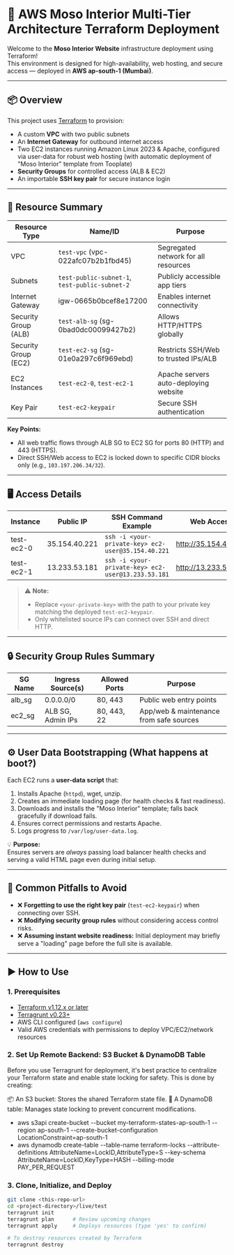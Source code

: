 # 🚀 AWS Moso Interior Multi-Tier Architecture Terraform Deployment

Welcome to the **Moso Interior Website** infrastructure deployment using Terraform!  
This environment is designed for high-availability, web hosting, and secure access — deployed in **AWS ap-south-1 (Mumbai)**.

---

## 📦 Overview

This project uses [Terraform](https://www.terraform.io/) to provision:

- A custom **VPC** with two public subnets
- An **Internet Gateway** for outbound internet access
- Two EC2 instances running Amazon Linux 2023 & Apache, configured via user-data for robust web hosting (with automatic deployment of "Moso Interior" template from Tooplate)
- **Security Groups** for controlled access (ALB & EC2)
- An importable **SSH key pair** for secure instance login

---

## 📂 Resource Summary

| Resource Type            | Name/ID                        | Purpose                                         |
|--------------------------|--------------------------------|-------------------------------------------------|
| VPC                      | `test-vpc` (vpc-022afc07b2b1fbd45)      | Segregated network for all resources             |
| Subnets                  | `test-public-subnet-1`, `test-public-subnet-2` | Publicly accessible app tiers                |
| Internet Gateway         | igw-0665b0bcef8e17200          | Enables internet connectivity                    |
| Security Group (ALB)     | `test-alb-sg` (sg-0bad0dc00099427b2)   | Allows HTTP/HTTPS globally                       |
| Security Group (EC2)     | `test-ec2-sg` (sg-01e0a297c6f969ebd)   | Restricts SSH/Web to trusted IPs/ALB             |
| EC2 Instances            | `test-ec2-0`, `test-ec2-1`              | Apache servers auto-deploying website            |
| Key Pair                 | `test-ec2-keypair`                      | Secure SSH authentication                        |

**Key Points:**
- All web traffic flows through ALB SG to EC2 SG for ports 80 (HTTP) and 443 (HTTPS).
- Direct SSH/Web access to EC2 is locked down to specific CIDR blocks only (e.g., `103.197.206.34/32`).

---

## 🖥️ Access Details

| Instance    | Public IP       | SSH Command Example                                                                                     | Web Access           |
|-------------|-----------------|--------------------------------------------------------------------------------------------------------|----------------------|
| test-ec2-0  | 35.154.40.221   | `ssh -i <your-private-key> ec2-user@35.154.40.221`                                                     | http://35.154.40.221 |
| test-ec2-1  | 13.233.53.181   | `ssh -i <your-private-key> ec2-user@13.233.53.181`                                                     | http://13.233.53.181 |

> ⚠️ **Note:**  
> - Replace `<your-private-key>` with the path to your private key matching the deployed `test-ec2-keypair`.
> - Only whitelisted source IPs can connect over SSH and direct HTTP.

---

## 🔒 Security Group Rules Summary

| SG Name      | Ingress Source(s)  | Allowed Ports        | Purpose                                         |
|--------------|--------------------|---------------------|-------------------------------------------------|
| alb_sg       | 0.0.0.0/0          | 80, 443             | Public web entry points                         |
| ec2_sg       | ALB SG, Admin IPs  | 80, 443, 22         | App/web & maintenance from safe sources         |

---

## ⚙️ User Data Bootstrapping (What happens at boot?)

Each EC2 runs a **user-data script** that:
1. Installs Apache (`httpd`), wget, unzip.
2. Creates an immediate loading page (for health checks & fast readiness).
3. Downloads and installs the "Moso Interior" template; falls back gracefully if download fails.
4. Ensures correct permissions and restarts Apache.
5. Logs progress to `/var/log/user-data.log`.

💡 **Purpose:**  
Ensures servers are *always* passing load balancer health checks and serving a valid HTML page even during initial setup.

---

## 🚧 Common Pitfalls to Avoid

- ❌ **Forgetting to use the right key pair** (`test-ec2-keypair`) when connecting over SSH.
- ❌ **Modifying security group rules** without considering access control risks.
- ❌ **Assuming instant website readiness:** Initial deployment may briefly serve a "loading" page before the full site is available.

---

## ▶️ How to Use

### 1. Prerequisites

- [Terraform v1.12.x or later](https://learn.hashicorp.com/tutorials/terraform/install-cli)
- [Terragrunt v0.23+](https://terragrunt.gruntwork.io/docs/getting-started/install/)
- AWS CLI configured (`aws configure`)
- Valid AWS credentials with permissions to deploy VPC/EC2/network resources

### 2. Set Up Remote Backend: S3 Bucket & DynamoDB Table
Before you use Terragrunt for deployment, it's best practice to centralize your Terraform state and enable state locking for safety. This is done by creating:

📦 An S3 bucket: Stores the shared Terraform state file.
💾 A DynamoDB table: Manages state locking to prevent concurrent modifications.

- aws s3api create-bucket --bucket my-terraform-states-ap-south-1 --region ap-south-1 --create-bucket-configuration LocationConstraint=ap-south-1
- aws dynamodb create-table --table-name terraform-locks --attribute-definitions AttributeName=LockID,AttributeType=S --key-schema AttributeName=LockID,KeyType=HASH --billing-mode PAY_PER_REQUEST


### 3. Clone, Initialize, and Deploy

```bash
git clone <this-repo-url>
cd <project-directory>/live/test
terragrunt init
terragrunt plan      # Review upcoming changes
terragrunt apply     # Deploys resources (type 'yes' to confirm)

# To destroy resources created by Terraform
terragrunt destroy
